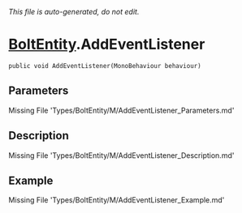 *This file is auto-generated, do not edit.*

# [BoltEntity](Types/BoltEntity.md).AddEventListener
`public void AddEventListener(MonoBehaviour behaviour)`
## Parameters
Missing File 'Types/BoltEntity/M/AddEventListener_Parameters.md'
## Description
Missing File 'Types/BoltEntity/M/AddEventListener_Description.md'
## Example
Missing File 'Types/BoltEntity/M/AddEventListener_Example.md'
